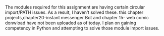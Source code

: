 The modules required for this assignment are having certain circular import/PATH issues.
As a result, I haven't solved these. this chapter projects,chapter20-instant messenger Bot and chapter 15- web comic donwload have not been uploaded as of today.
I plan on gaining competency in Python and attempting to solve those module import issues. 

